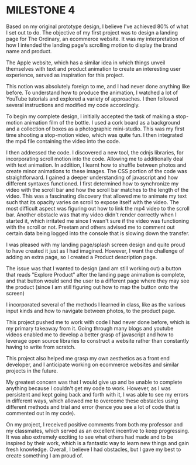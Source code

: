 # MILESTONE 4

Based on my original prototype design, I believe I've achieved 80% of what I set out to do. 
The objective of my first project was to design a landing page for The Ordinary, an ecommerce website. It was my interpretation of how I intended the landing page's scrolling motion to display the brand name and product. 

The Apple website, which has a similar idea in which things unveil themselves with text and product animation to create an interesting user experience, served as inspiration for this project. 

This notion was absolutely foreign to me, and I had never done anything like before. To understand how to produce the animation, I watched a lot of YouTube tutorials and explored a variety of approaches. I then followed several instructions and modified my code accordingly. 

To begin my complete design, I initially accepted the task of making a stop-motion animation film of the bottle. I used a cork board as a background and a collection of boxes as a photographic mini-studio. This was my first time shooting a stop-motion video, which was quite fun. I then integrated the mp4 file containing the video into the code. 

I then addressed the code. I discovered a new tool, the cdnjs libraries, for incorporating scroll motion into the code. Allowing me to additionally deal with text animation. In addition, I learnt how to shuffle between photos and create minor animations to these images. The CSS portion of the code was straightforward. I gained a deeper understanding of javascript and how different syntaxes functioned. I first determined how to synchronize my video with the scroll bar and how the scroll bar matches to the length of the video. This was a fascinating discovery that allowed me to animate my text such that its opacity varies on scroll to expose itself with the video. The most difficult aspect was figuring out how to link the mp4 video to the scroll bar. Another obstacle was that my video didn't render correctly when I started it, which irritated me since I wasn't sure if the video was functioning with the scroll or not. Preetam and others advised me to comment out certain data being logged into the console that is slowing down the transfer. 

I was pleased with my landing page/splash screen design and quite proud to have created it just as I had imagined. However, I want the challenge of adding an extra page, so I created a Product description page. 

The issue was that I wanted to design (and am still working out) a button that reads "Explore Product" after the landing page animation is complete, and that button would send the user to a different page where they may see the product (since I am still figuring out how to map the button onto the screen) 

I incorporated several of the methods I learned in class, like as the various input kinds and how to navigate between photos, to the product page. 


This project pushed me to work with code I had never done before, which is my primary takeaway from it. Going through many blogs and youtube videos enabled me to develop a better grasp of javascript and how to leverage open source libraries to construct a website rather than constantly having to write from scratch. 

This project also helped me grasp my own aesthetics as a front end developer, and I anticipate working on ecommerce websites and similar projects in the future. 

My greatest concern was that I would give up and be unable to complete anything because I couldn't get my code to work. However, as I was persistent and kept going back and forth with it, I was able to see my errors in different ways, which allowed me to overcome these obstacles using different methods and trial and error (hence you see a lot of code that is commented out in my code). 

On my project, I received positive comments from both my professor and my classmates, which served as an excellent incentive to keep progressing. 
It was also extremely exciting to see what others had made and to be inspired by their work, which is a fantastic way to learn new things and gain fresh knowledge. 
Overall, I believe I had obstacles, but I gave my best to create something I am proud of.
